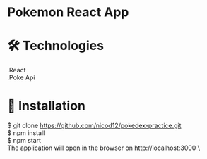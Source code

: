 # Pokemon React App

# 🛠️ Technologies
  .React
<br>
  .Poke Api
<br>

# 🚀 Installation
  $ git clone https://github.com/nicod12/pokedex-practice.git \
  $ npm install \
  $ npm start \
  The application will open in the browser on http://localhost:3000 \

